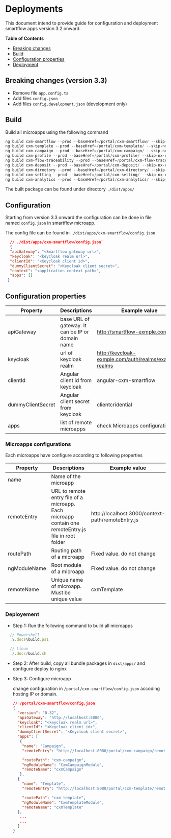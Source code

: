 # Deployments

This document intend to provide guide for configuration and deployment smartflow apps version 3.2 onward.

**Table of Contents**

- [Breaking changes](#breaking-changes)
- [Build](#configuration)
- [Configuration properties](#configuration-props)
- [Deployment](#deployment)


## Breaking changes (version 3.3)

  - Remove file `app.config.ts`
  - Add files `config.json`
  - Add files `config.development.json` (development only)

## Build

Build all microapps using the following command 

```powershell
ng build cxm-smartflow --prod --baseHref=/portal/cxm-smartflow/ --skip-nx-cache
ng build cxm-template --prod --baseHref=/portal/cxm-template/ --skip-nx-cache
ng build cxm-campaign --prod --baseHref=/portal/cxm-campaign/ --skip-nx-cache
ng build cxm-profile --prod --baseHref=/portal/cxm-profile/ --skip-nx-cache
ng build cxm-flow-traceability --prod --baseHref=/portal/cxm-flow-traceability/ --skip-nx-cache
ng build cxm-deposit --prod --baseHref=/portal/cxm-deposit/ --skip-nx-cache
ng build cxm-directory --prod --baseHref=/portal/cxm-directory/ --skip-nx-cache
ng build cxm-setting --prod --baseHref=/portal/cxm-setting/ --skip-nx-cache
ng build cxm-analytics --prod --baseHref=/portal/cxm-analytics/ --skip-nx-cache
```

The built package can be found under directory ```./dist/apps/```


## Configuration

Starting from version 3.3 onward the configuration can be done in file named `config.json` in smartflow microapp.


The config file can be found in `./dist/apps/cxm-smartflow/config.json`

```json
  // ./dist/apps/cxm-smartflow/config.json`
  {
  "apiGateway": "<Smartflow gateway url>",
  "keycloak": "<keycloak realm url>",
  "clientId": "<Keycloak client id>",
  "dummyClientSecret": "<Keycloak client secret>",
  "context": "<application context path>",
  "apps": []
 }
```

## Configuration properties

Property | Descriptions | Example value
---|---|---
apiGateway | base URL of gateway. It can be IP or domain name | http://smartflow-exmple.com
keycloak | url of keycloak realm | http://keycloak-exmple.com/auth/realms/example-realms
clientId | Angular client id from keycloak | angular-cxm-smartflow
dummyClientSecret | Angular client secret from keycloak | clientcridential
apps | list of remote microapps | check Microapps configurations




### Microapps configurations

Each microapps have configure according to following properties

Property | Descriptions | Example value
---|---|---
name | Name of the microapp | 
remoteEntry | URL to remote entry file of a microapp. Each microapp contain one remoteEntry.js file in root folder | http://localhost:3000/context-path/remoteEntry.js
routePath | Routing path of a microapp | Fixed value. do not change
ngModuleName | Root module of a microapp | Fixed value. do not change
remoteName | Unique name of microapp. Must be unique value |  cxmTemplate


### Deployement

- Step 1: Run the following command to build all microapps

```js
  // Powershell
  .\.docs\build.ps1

  // Linux
  ./.docs/build.sh
```

- Step 2: After build, copy all bundle packages in ```dist/apps/``` and configure deploy to nginx

- Step 3: Configure microapp

  change configuration in ```/portal/cxm-smartflow/config.json``` accoding hosting IP or domain.
  


  ```json
  // /portal/cxm-smartflow/config.json
  {
    "version": "0.32",
    "apiGateway": "http://localhost:5000",
    "keycloak": "<keycloak realm url>",
    "clientId": "<Keycloak client id>",
    "dummyClientSecret": "<Keycloak client secret>",
    "apps": [
     {
      "name": "Campaign",
      "remoteEntry": "http://localhost:8080/portal/cxm-campaign/remoteEntry.js",

      "routePath": "cxm-campaign",
      "ngModuleName": "CxmCampaignModule",
      "remoteName": "cxmCampaign"
     },
    {
      "name": "Template",
      "remoteEntry": "http://localhost:8080/portal/cxm-template/remoteEntry.js",

      "routePath": "cxm-template",
      "ngModuleName": "CxmTemplateModule",
      "remoteName": "cxmTemplate"
    },
     ...
     ...
    ]
  }

  ```
